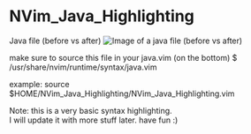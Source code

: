 # NVim_Java_Highlighting

Java file (before vs after)
![Image of a java file (before vs after)](https://github.com/kingDaniel2004/NVim_Java_Highlighting/blob/master/Neovim_remixed_syntax_highlighting.jpg?raw=true "Java file (before vs after)")

make sure to source this file in your java.vim (on the bottom)
$ /usr/share/nvim/runtime/syntax/java.vim


example: 
source $HOME/NVim_Java_Highlighting/NVim_Java_Highlighting.vim



Note: 
    this is a very basic syntax highlighting.  
    I will update it with more stuff later. 
    have fun :)
    


